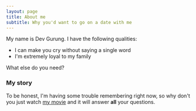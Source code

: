 ```yaml
---
layout: page
title: About me
subtitle: Why you'd want to go on a date with me
---
```


My name is Dev Gurung. I have the following qualities:

- I can make you cry without saying a single word
- I'm extremely loyal to my family

What else do you need?

### My story

To be honest, I'm having some trouble remembering right now, so why don't you just watch [my movie](https://en.wikipedia.org/wiki/The_Princess_Bride_%28film%29) and it will answer **all** your questions.
